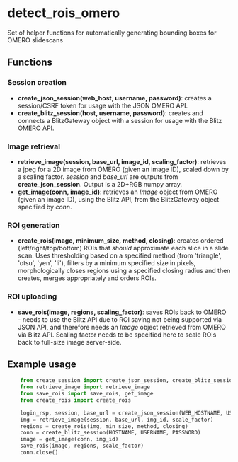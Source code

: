 # detect_rois_omero
Set of helper functions for automatically generating bounding boxes for OMERO slidescans


## Functions

### Session creation

- **create_json_session(web_host, username, password)**: creates a session/CSRF token for usage with the JSON OMERO API. 
- **create_blitz_session(host, username, password)**: creates and connects a BlitzGateway object with a session for usage with the Blitz OMERO API.

### Image retrieval

- **retrieve_image(session, base_url, image_id, scaling_factor)**: retrieves a jpeg for a 2D image from OMERO (given an image ID), scaled down by a scaling factor. *session* and *base_url* are outputs from **create_json_session**. Output is a 2D+RGB numpy array.
- **get_image(conn, image_id)**: retrieves an *Image* object from OMERO (given an image ID), using the Blitz API, from the BlitzGateway object specified by *conn*.

### ROI generation

- **create_rois(image, minimum_size, method, closing)**: creates ordered (left/right/top/bottom) ROIs that *should* approximate each slice in a slide scan. Uses thresholding based on a specified method (from 'triangle', 'otsu', 'yen', 'li'), filters by a minimum specified size in pixels, morphologically closes regions using a specified closing radius and then creates, merges appropriately and orders ROIs.

### ROI uploading

- **save_rois(image, regions, scaling_factor)**: saves ROIs back to OMERO - needs to use the Blitz API due to ROI saving not being supported via JSON API, and therefore needs an *Image* object retrieved from OMERO via Blitz API. Scaling factor needs to be specified here to scale ROIs back to full-size image server-side. 

## Example usage

```python
    from create_session import create_json_session, create_blitz_session
    from retrieve_image import retrieve_image
    from save_rois import save_rois, get_image
    from create_rois import create_rois

    login_rsp, session, base_url = create_json_session(WEB_HOSTNAME, USERNAME, PASSWORD)
    img = retrieve_image(session, base_url, img_id, scale_factor)
    regions = create_rois(img, min_size, method, closing)
    conn = create_blitz_session(HOSTNAME, USERNAME, PASSWORD)
    image = get_image(conn, img_id)
    save_rois(image, regions, scale_factor)
    conn.close()
```
